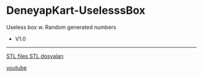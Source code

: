 # DeneyapKart-UselesssBox
Useless box w. Random generated numbers
- V1.0
---

[STL files ](https://github.com/noumanimpra/DeneyapKart-UselesssBox/tree/main/UselessBox%20STL%20fİLES)
[STL dosyaları](https://github.com/noumanimpra/DeneyapKart-UselesssBox/tree/main/UselessBox%20STL%20fİLES)

[youtube](https://github.com/noumanimpra/DeneyapKart-UselesssBox/tree/main/UselessBox%20STL%20fİLES)
